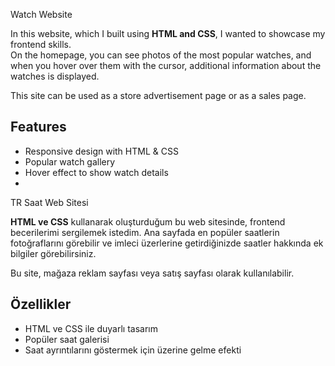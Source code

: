 Watch Website

In this website, which I built using **HTML and CSS**, I wanted to showcase my frontend skills.  
On the homepage, you can see photos of the most popular watches, and when you hover over them with the cursor, additional information about the watches is displayed.  

This site can be used as a store advertisement page or as a sales page.  

## Features
- Responsive design with HTML & CSS  
- Popular watch gallery  
- Hover effect to show watch details
- 

TR
Saat Web Sitesi

**HTML ve CSS** kullanarak oluşturduğum bu web sitesinde, frontend becerilerimi sergilemek istedim.
Ana sayfada en popüler saatlerin fotoğraflarını görebilir ve imleci üzerlerine getirdiğinizde saatler hakkında ek bilgiler görebilirsiniz.

Bu site, mağaza reklam sayfası veya satış sayfası olarak kullanılabilir.

## Özellikler
- HTML ve CSS ile duyarlı tasarım
- Popüler saat galerisi
- Saat ayrıntılarını göstermek için üzerine gelme efekti

